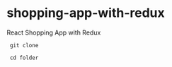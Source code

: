 # shopping-app-with-redux
React Shopping App with Redux

<code> git clone </code>

<code> cd folder </code>


